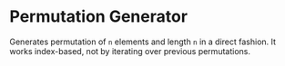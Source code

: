 # Permutation Generator

Generates permutation of `n` elements and length `n` in a direct fashion. It works index-based, not by iterating over previous permutations.